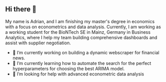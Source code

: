 ## Hi there 👋

My name is Adrian, and I am finishing my master's degree in economics with a focus on econometrics and data analysis. Currently, I am working as a working student for the BioNTech SE in Mainz, Germany in Business Analytics, where I help my team building comprehensive dashboards and assist with supplier negotiation.

- 🔭 I’m currently working on building a dynamic webscraper for financial news.
- 🌱 I’m currently learning how to automate the search for the perfect hyperparameters for choosing the best ARIMA model.
- 🤔 I’m looking for help with advanced econometric data analysis


<!--
**a-fischbach91/a-fischbach91** is a ✨ _special_ ✨ repository because its `README.md` (this file) appears on your GitHub profile.

Here are some ideas to get you started:

- 🔭 I’m currently working on ...
- 🌱 I’m currently learning ...
- 👯 I’m looking to collaborate on ...
- 🤔 I’m looking for help with ...
- 💬 Ask me about ...
- 📫 How to reach me: ...
- 😄 Pronouns: ...
- ⚡ Fun fact: ...
-->
